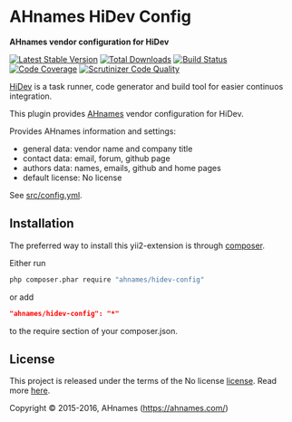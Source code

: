 AHnames HiDev Config
====================

**AHnames vendor configuration for HiDev**

[![Latest Stable Version](https://poser.pugx.org/ahnames/hidev-vendor/v/stable)](https://packagist.org/packages/ahnames/hidev-vendor)
[![Total Downloads](https://poser.pugx.org/ahnames/hidev-vendor/downloads)](https://packagist.org/packages/ahnames/hidev-vendor)
[![Build Status](https://img.shields.io/travis/ahnames/hidev-config.svg)](https://travis-ci.org/ahnames/hidev-config)
[![Code Coverage](https://scrutinizer-ci.com/g/ahnames/hidev-config/badges/coverage.png?b=master)](https://scrutinizer-ci.com/g/ahnames/hidev-config/?branch=master)
[![Scrutinizer Code Quality](https://scrutinizer-ci.com/g/ahnames/hidev-config/badges/quality-score.png?b=master)](https://scrutinizer-ci.com/g/ahnames/hidev-config/?branch=master)

[HiDev](https://github.com/hiqdev/hidev) is a task runner, code generator and build tool for easier continuos integration.

This plugin provides [AHnames](https://github.com/ahnames) vendor configuration for HiDev.

Provides AHnames information and settings:

* general data: vendor name and company title
* contact data: email, forum, github page
* authors data: names, emails, github and home pages
* default license: No license

See [src/config.yml](src/config.yml).

## Installation

The preferred way to install this yii2-extension is through [composer](http://getcomposer.org/download/).

Either run

```sh
php composer.phar require "ahnames/hidev-config"
```

or add

```json
"ahnames/hidev-config": "*"
```

to the require section of your composer.json.

## License

This project is released under the terms of the No license [license](LICENSE).
Read more [here](http://choosealicense.com/licenses/no-license).

Copyright © 2015-2016, AHnames (https://ahnames.com/)

